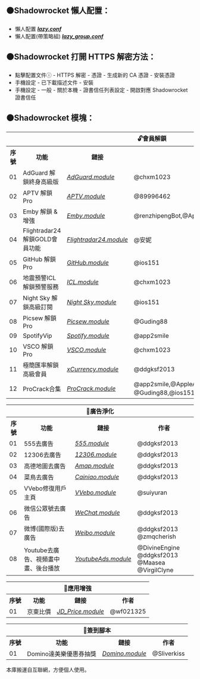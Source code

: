 ## 🟠Shadowrocket 懶人配置：

* 懶人配置 [***lazy.conf***](https://raw.githubusercontent.com/wlxuf/Shadowrocket/main/lazy.conf)
* 懶人配置(帶策略組) [***lazy_group.conf***](https://raw.githubusercontent.com/wlxuf/Shadowrocket/main/lazy_group.conf)


## 🟠Shadowrocket 打開 HTTPS 解密方法：

* 點擊配置文件ⓘ - HTTPS 解密 - 憑證 - 生成新的 CA 憑證 - 安裝憑證
* 手機設定 - 已下載描述文件 - 安裝
* 手機設定 - 一般 - 關於本機 - 證書信任列表設定 - 開啟對應 Shadowrocket 證書信任


## 🟠Shadowrocket 模塊：

<table>
  <tr><th colspan="4"> 🔓會員解鎖 </th></tr>
  <tr><th> 序號 </th><th> 功能 </th><th> 鏈接 </th><th> 作者 </th></tr>
  <tr><td> 01 </td><td> AdGuard 解鎖終身高級版 </td><td> <a href="https://raw.githubusercontent.com/garywah/Shadowrocket/main/module/AdGuard.module"><em>AdGuard.module</em></a> </td><td> @chxm1023 </td></tr>
  <tr><td> 02 </td><td> APTV 解鎖Pro </td><td> <a href="https://raw.githubusercontent.com/garywah/Shadowrocket/main/module/APTV.module"><em>APTV.module</em></a> </td><td> @89996462 </td></tr>
  <tr><td> 03 </td><td> Emby 解鎖 & 增強 </td><td> <a href="https://raw.githubusercontent.com/garywah/Shadowrocket/main/module/Emby.module"><em>Emby.module</em></a> </td><td> @renzhipengBot,@AppleArcade,@ddgksf2013 </td></tr>
  <tr><td> 04 </td><td> Flightradar24 解鎖GOLD會員功能 </td><td> <a href="https://raw.githubusercontent.com/garywah/Shadowrocket/main/module/Flightradar24.module"><em>Flightradar24.module</em></a> </td><td> @安妮 </td></tr>
  <tr><td> 05 </td><td> GitHub 解鎖Pro </td><td> <a href="https://raw.githubusercontent.com/garywah/Shadowrocket/main/module/GitHub.module"><em>GitHub.module</em></a> </td><td> @ios151 </td></tr>
  <tr><td> 06 </td><td> 地震預警ICL 解鎖預警服務 </td><td> <a href="https://raw.githubusercontent.com/garywah/Shadowrocket/main/module/ICL.module"><em>ICL.module</em></a> </td><td> @chxm1023 </td></tr>
  <tr><td> 07 </td><td> Night Sky 解鎖高級訂閱 </td><td> <a href="https://raw.githubusercontent.com/garywah/Shadowrocket/main/module/Night Sky.module"><em>Night Sky.module</em></a> </td><td> @ios151 </td></tr>
  <tr><td> 08 </td><td> Picsew 解鎖Pro </td><td> <a href="https://raw.githubusercontent.com/garywah/Shadowrocket/main/module/Picsew.module"><em>Picsew.module</em></a> </td><td> @Guding88 </td></tr>
  <tr><td> 09 </td><td> SpotifyVip </td><td> <a href="https://raw.githubusercontent.com/garywah/Shadowrocket/main/module/Spotify.module"><em>Spotify.module</em></a> </td><td> @app2smile </td></tr>
  <tr><td> 10 </td><td> VSCO 解鎖Pro </td><td> <a href="https://raw.githubusercontent.com/garywah/Shadowrocket/main/module/VSCO.module"><em>VSCO.module</em></a> </td><td> @chxm1023 </td></tr>
  <tr><td> 11 </td><td> 極簡匯率解鎖高級會員 </td><td> <a href="https://raw.githubusercontent.com/garywah/Shadowrocket/main/module/xCurrency.module"><em>xCurrency.module</em></a> </td><td> @ddgksf2013 </td></tr>
  <tr><td> 12 </td><td> ProCrack合集 </td><td> <a href="https://raw.githubusercontent.com/garywah/Shadowrocket/main/module/ProCrack.module"><em>ProCrack.module</em></a> </td><td> @app2smile,@AppleArcade,@chxm1023,@ddgksf2013,<br>@Guding88,@ios151,@renzhipengBot,@安妮 </td></tr>
</table>
<table>
  <tr><th colspan="4"> 🚫廣告淨化 </th></tr>
  <tr><th> 序號 </th><th> 功能 </th><th> 鏈接 </th><th> 作者 </th></tr>
  <tr><td> 01 </td><td> 555去廣告 </td><td> <a href="https://raw.githubusercontent.com/garywah/Shadowrocket/main/module/555.module"><em>555.module</em></a> </td><td> @ddgksf2013 </td></tr>
  <tr><td> 02 </td><td> 12306去廣告 </td><td> <a href="https://raw.githubusercontent.com/garywah/Shadowrocket/main/module/12306.module"><em>12306.module</em></a> </td><td> @ddgksf2013 </td></tr>
  <tr><td> 03 </td><td> 高德地圖去廣告 </td><td> <a href="https://raw.githubusercontent.com/garywah/Shadowrocket/main/module/Amap.module"><em>Amap.module</em></a> </td><td> @ddgksf2013 </td></tr>
  <tr><td> 04 </td><td> 菜鳥去廣告 </td><td> <a href="https://raw.githubusercontent.com/garywah/Shadowrocket/main/module/Cainiao.module"><em>Cainiao.module</em></a> </td><td> @ddgksf2013 </td></tr>
  <tr><td> 05 </td><td> VVebo修復用戶主頁 </td><td> <a href="https://raw.githubusercontent.com/garywah/Shadowrocket/main/module/VVebo.module"><em>VVebo.module</em></a> </td><td> @suiyuran </td></tr>
  <tr><td> 06 </td><td> 微信公眾號去廣告 </td><td> <a href="https://raw.githubusercontent.com/garywah/Shadowrocket/main/module/WeChat.module"><em>WeChat.module</em></a> </td><td> @ddgksf2013 </td></tr>
  <tr><td> 07 </td><td> 微博(國際版)去廣告 </td><td> <a href="https://raw.githubusercontent.com/garywah/Shadowrocket/main/module/Weibo.module"><em>Weibo.module</em></a> </td><td> @ddgksf2013 @zmqcherish </td></tr>
  <tr><td> 08 </td><td> Youtube去廣告、視頻畫中畫、後台播放 </td><td> <a href="https://raw.githubusercontent.com/garywah/Shadowrocket/main/module/YoutubeAds.module"><em>YoutubeAds.module</em></a> </td><td> @DivineEngine @ddgksf2013<br>@Maasea @VirgilClyne </td></tr>
</table>
<table>
  <tr><th colspan="4"> 🔧應用增強 </th></tr>
  <tr><th> 序號 </th><th> 功能 </th><th> 鏈接 </th><th> 作者 </th></tr>
  <tr><td> 01 </td><td> 京東比價 </td><td> <a href="https://raw.githubusercontent.com/garywah/Shadowrocket/main/module/JD_Price.module"><em>JD_Price.module</em></a> </td><td> @wf021325 </td></tr>
</table>
<table>
  <tr><th colspan="4"> 🎁簽到腳本 </th></tr>
  <tr><th> 序號 </th><th> 功能 </th><th> 鏈接 </th><th> 作者 </th></tr>
  <tr><td> 01 </td><td> Domino達美樂優惠券抽獎 </td><td> <a href="https://raw.githubusercontent.com/garywah/Shadowrocket/main/module/Domino.module"><em>Domino.module</em></a> </td><td> @Sliverkiss </td></tr>
</table>

本庫搬運自互聯網，方便個人使用。
